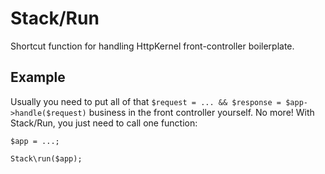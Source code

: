 # Stack/Run

Shortcut function for handling HttpKernel front-controller boilerplate.

## Example

Usually you need to put all of that `$request = ... && $response =
$app->handle($request)` business in the front controller yourself. No more!
With Stack/Run, you just need to call one function:

    $app = ...;

    Stack\run($app);
